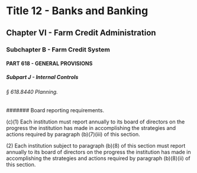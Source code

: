 
# Title 12 - Banks and Banking
## Chapter VI - Farm Credit Administration
### Subchapter B - Farm Credit System
#### PART 618 - GENERAL PROVISIONS
##### Subpart J - Internal Controls
###### § 618.8440 Planning.
####### Board reporting requirements.

(c)(1) Each institution must report annually to its board of directors on the progress the institution has made in accomplishing the strategies and actions required by paragraph (b)(7)(iii) of this section.

(2) Each institution subject to paragraph (b)(8) of this section must report annually to its board of directors on the progress the institution has made in accomplishing the strategies and actions required by paragraph (b)(8)(ii) of this section.
